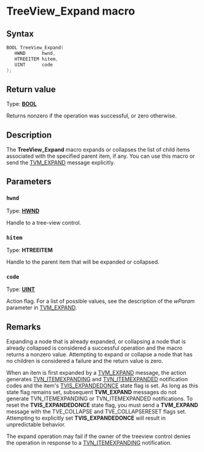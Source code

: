 # TreeView_Expand macro

## Syntax

```cpp
BOOL TreeView_Expand(
   HWND      hwnd,
   HTREEITEM hitem,
   UINT      code
);
```

## Return value

Type: **[BOOL](https://learn.microsoft.com/windows/desktop/winprog/windows-data-types)**

Returns nonzero if the operation was successful, or zero otherwise.

## Description

The **TreeView_Expand** macro expands or collapses the list of child items associated with the specified parent item, if any. You can use this macro or send the [TVM_EXPAND](https://learn.microsoft.com/windows/desktop/Controls/tvm-expand) message explicitly.

## Parameters

### `hwnd`

Type: **[HWND](https://learn.microsoft.com/windows/desktop/WinProg/windows-data-types)**

Handle to a tree-view control.

### `hitem`

Type: **HTREEITEM**

Handle to the parent item that will be expanded or collapsed.

### `code`

Type: **[UINT](https://learn.microsoft.com/windows/desktop/WinProg/windows-data-types)**

Action flag. For a list of possible values, see the description of the *wParam* parameter in [TVM_EXPAND](https://learn.microsoft.com/windows/desktop/Controls/tvm-expand).

## Remarks

Expanding a node that is already expanded, or collapsing a node that is already collapsed is considered a successful operation and the macro returns a nonzero value. Attempting to expand or collapse a node that has no children is considered a failure and the return value is zero.

When an item is first expanded by a [TVM_EXPAND](https://learn.microsoft.com/windows/desktop/Controls/tvm-expand) message, the action generates [TVN_ITEMEXPANDING](https://learn.microsoft.com/windows/desktop/Controls/tvn-itemexpanding) and [TVN_ITEMEXPANDED](https://learn.microsoft.com/windows/desktop/Controls/tvn-itemexpanded) notification codes and the item's [TVIS_EXPANDEDONCE](https://learn.microsoft.com/windows/desktop/Controls/tree-view-control-item-states) state flag is set. As long as this state flag remains set, subsequent **TVM_EXPAND** messages do not generate TVN_ITEMEXPANDING or TVN_ITEMEXPANDED notifications. To reset the **TVIS_EXPANDEDONCE** state flag, you must send a **TVM_EXPAND** message with the TVE_COLLAPSE and TVE_COLLAPSERESET flags set. Attempting to explicitly set **TVIS_EXPANDEDONCE** will result in unpredictable behavior.

The expand operation may fail if the owner of the treeview control denies the operation in response to a [TVN_ITEMEXPANDING](https://learn.microsoft.com/windows/desktop/Controls/tvn-itemexpanding) notification.